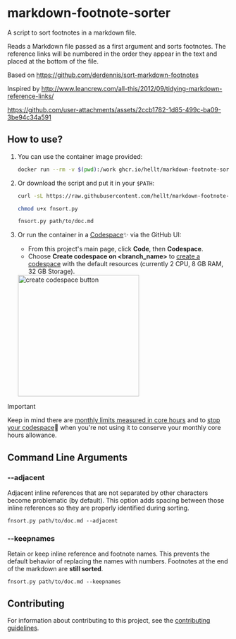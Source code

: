 # markdown-footnote-sorter

A script to sort footnotes in a markdown file.

Reads a Markdown file passed as a first argument and sorts footnotes.
The reference links will be numbered in
the order they appear in the text and placed at the bottom
of the file.

Based on <https://github.com/derdennis/sort-markdown-footnotes>

Inspired by <http://www.leancrew.com/all-this/2012/09/tidying-markdown-reference-links/>



https://github.com/user-attachments/assets/2ccb1782-1d85-499c-ba09-3be94c34a591



## How to use?

1. You can use the container image provided:

    ```bash
    docker run --rm -v $(pwd):/work ghcr.io/hellt/markdown-footnote-sorter path/to/doc.md
    ```

1. Or download the script and put it in your `$PATH`:

    ```bash
    curl -sL https://raw.githubusercontent.com/hellt/markdown-footnote-sorter/main/fnsort.py > fnsort.py

    chmod u+x fnsort.py

    fnsort.py path/to/doc.md
    ```

1. Or run the container in a [Codespace](https://docs.github.com/en/codespaces/overview):sparkles: via the GitHub UI:
   * From this project's main page, click **Code**, then **Codespace**.
   * Choose **Create codespace on <branch_name>** to [create a codespace](https://docs.github.com/en/codespaces/developing-in-a-codespace/creating-a-codespace-for-a-repository#creating-a-codespace-for-a-repository) with the default resources (currently 2 CPU, 8 GB RAM, 32 GB Storage).
   <img alt="create codespace button" title="create codespace button" src="https://docs.github.com/assets/cb-49943/mw-1440/images/help/codespaces/who-will-pay.webp" width="275px"/>

> [!IMPORTANT]
> Keep in mind there are [monthly limits measured in core hours](https://docs.github.com/en/billing/managing-billing-for-your-products/managing-billing-for-github-codespaces/about-billing-for-github-codespaces#monthly-included-storage-and-core-hours-for-personal-accounts) and to [stop your codespace](https://docs.github.com/en/codespaces/developing-in-a-codespace/stopping-and-starting-a-codespace):stop_sign: when you're not using it to conserve your monthly core hours allowance.

## Command Line Arguments
### --adjacent
Adjacent inline references that are not separated by other characters become problematic (by default).
This option adds spacing between those inline references so they are properly identified during sorting.

`fnsort.py path/to/doc.md --adjacent`

### --keepnames
Retain or keep inline reference and footnote names.
This prevents the default behavior of replacing the names with numbers.
Footnotes at the end of the markdown are **still sorted**.

`fnsort.py path/to/doc.md --keepnames`

## Contributing
For information about contributing to this project, see the [contributing guidelines](CONTRIBUTING.md).
